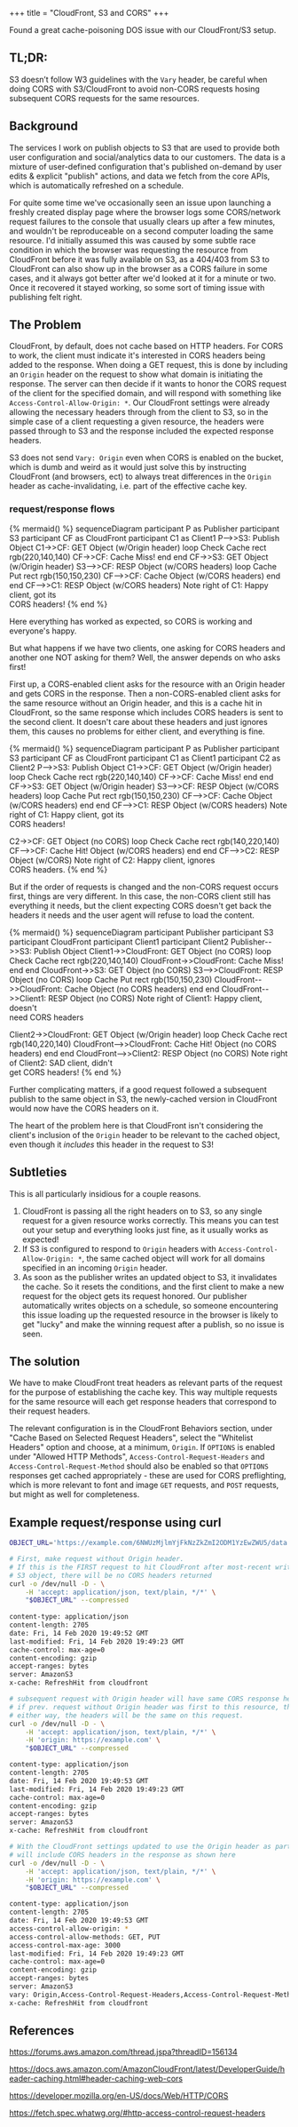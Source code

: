 +++
title = "CloudFront, S3 and CORS"
+++

Found a great cache-poisoning DOS issue with our CloudFront/S3 setup.

## TL;DR:

S3 doesn’t follow W3 guidelines with the `Vary` header, be careful when doing CORS with S3/CloudFront to avoid non-CORS requests hosing subsequent CORS requests for the same resources.

## Background

The services I work on publish objects to S3 that are used to provide both user configuration and social/analytics data to our customers. The data is a mixture of
user-defined configuration that's published on-demand by user edits & explicit "publish" actions, and data we fetch from the core APIs, which is automatically refreshed on a schedule.

For quite some time we've occasionally seen an issue upon launching a freshly created display page where the browser logs some CORS/network request failures to the console that usually clears up
after a few minutes, and wouldn't be reproduceable on a second computer loading the same resource. I'd initially assumed this was caused by some subtle race condition in which the browser was
requesting the resource from CloudFront before it was fully available on S3, as a 404/403 from S3 to CloudFront can also show up in the browser as a CORS failure in some cases, and it always
got better after we'd looked at it for a minute or two. Once it recovered it stayed working, so some sort of timing issue with publishing felt right.

## The Problem

CloudFront, by default, does not cache based on HTTP headers. For CORS to work, the client must indicate it's interested in CORS headers being added to the response.
When doing a GET request, this is done by including an `Origin` header on the request to show what domain is initiating the response. The server can then decide if
it wants to honor the CORS request of the client for the specified domain, and will respond with something like `Access-Control-Allow-Origin: *`. Our CloudFront settings
were already allowing the necessary headers through from the client to S3, so in the simple case of a client requesting a given resource, the headers were passed through
to S3 and the response included the expected response headers.

S3 does not send `Vary: Origin` even when CORS is enabled on the bucket, which is dumb and weird as it would just solve this by instructing CloudFront (and browsers, ect)
to always treat differences in the `Origin` header as cache-invalidating, i.e. part of the effective cache key.

### request/response flows

{% mermaid() %}
sequenceDiagram
participant P as Publisher
participant S3
participant CF as CloudFront
participant C1 as Client1
P-->>S3: Publish Object
C1->>CF: GET Object (w/Origin header)
loop Check Cache
	rect rgb(220,140,140)
	CF->>CF: Cache Miss!
	end
end
CF->>S3: GET Object (w/Origin header)
S3-->>CF: RESP Object (w/CORS headers)
loop Cache Put
	rect rgb(150,150,230)
	CF-->>CF: Cache Object (w/CORS headers)
	end
end
CF-->>C1: RESP Object (w/CORS headers)
Note right of C1: Happy client, got its<br/>CORS headers!
{% end %}

Here everything has worked as expected, so CORS is working and everyone's happy.

But what happens if we have two clients, one asking for CORS headers and another one NOT asking for them?
Well, the answer depends on who asks first!

First up, a CORS-enabled client asks for the resource with an Origin header and gets CORS in the response.
Then a non-CORS-enabled client asks for the same resource without an Origin header, and this is a cache hit in CloudFront, so the same response
which includes CORS headers is sent to the second client. It doesn't care about these headers and just ignores them, this causes no problems
for either client, and everything is fine.

{% mermaid() %}
sequenceDiagram
participant P as Publisher
participant S3
participant CF as CloudFront
participant C1 as Client1
participant C2 as Client2
P-->>S3: Publish Object
C1->>CF: GET Object (w/Origin header)
loop Check Cache
	rect rgb(220,140,140)
	CF->>CF: Cache Miss!
	end
end
CF->>S3: GET Object (w/Origin header)
S3-->>CF: RESP Object (w/CORS headers)
loop Cache Put
	rect rgb(150,150,230)
	CF-->>CF: Cache Object (w/CORS headers)
	end
end
CF-->>C1: RESP Object (w/CORS headers)
Note right of C1: Happy client, got its<br/>CORS headers!

C2->>CF: GET Object (no CORS)
loop Check Cache
	rect rgb(140,220,140)
	CF-->>CF: Cache Hit! Object (w/CORS headers)
	end
end
CF-->>C2: RESP Object (w/CORS)
Note right of C2: Happy client, ignores<br/>CORS headers.
{% end %}

But if the order of requests is changed and the non-CORS request occurs first, things are very different. In this case, the non-CORS client still
has everything it needs, but the client expecting CORS doesn't get back the headers it needs and the user agent will refuse to load the content.

{% mermaid() %}
sequenceDiagram
participant Publisher
participant S3
participant CloudFront
participant Client1
participant Client2
Publisher-->>S3: Publish Object
Client1->>CloudFront: GET Object (no CORS)
loop Check Cache
	rect rgb(220,140,140)
	CloudFront->>CloudFront: Cache Miss!
	end
end
CloudFront->>S3: GET Object (no CORS)
S3-->>CloudFront: RESP Object (no CORS)
loop Cache Put
	rect rgb(150,150,230)
	CloudFront-->>CloudFront: Cache Object (no CORS headers)
	end
end
CloudFront-->>Client1: RESP Object (no CORS)
Note right of Client1: Happy client, doesn't<br/>need CORS headers 

Client2->>CloudFront: GET Object (w/Origin header)
loop Check Cache
	rect rgb(140,220,140)
	CloudFront-->>CloudFront: Cache Hit! Object (no CORS headers)
	end
end
CloudFront-->>Client2: RESP Object (no CORS)
Note right of Client2: SAD client, didn't<br/>get CORS headers!
{% end %}

Further complicating matters, if a good request followed a subsequent publish to the same object in S3, the newly-cached version in CloudFront would now have the CORS headers on it.

The heart of the problem here is that CloudFront isn't considering the client's inclusion of the `Origin` header to be relevant to the cached object, even though it _includes_ this header in the request to S3!

## Subtleties

This is all particularly insidious for a couple reasons.
1. CloudFront is passing all the right headers on to S3, so any single request for a given resource works correctly. This means you can test out your setup and everything looks just fine, as it usually works as expected!
2. If S3 is configured to respond to `Origin` headers with `Access-Control-Allow-Origin: *`, the same cached object will work for all domains specified in an incoming `Origin` header.
3. As soon as the publisher writes an updated object to S3, it invalidates the cache. So it resets the conditions, and the first client to make a new request for the object gets its request honored.
  Our publisher automatically writes objects on a schedule, so someone encountering this issue loading up the requested resource in the browser is likely to get "lucky" and make the winning request
  after a publish, so no issue is seen.

## The solution

We have to make CloudFront treat headers as relevant parts of the request for the purpose of establishing the cache key. This way multiple requests for the same resource will each get response headers that correspond to their request headers.

The relevant configuration is in the CloudFront Behaviors section, under "Cache Based on Selected Request Headers", select the "Whitelist Headers" option and choose, at a minimum, `Origin`. If `OPTIONS` is enabled under "Allowed HTTP Methods", `Access-Control-Request-Headers` and `Access-Control-Request-Method` should also be enabled so that `OPTIONS` responses get cached appropriately - these are used for CORS preflighting, which is more relevant to font and image `GET` requests, and `POST` requests, but might as well for completeness.


## Example request/response using curl

```sh
OBJECT_URL='https://example.com/6NWUzMjlmYjFkNzZkZmI2ODM1YzEwZWU5/data.json?Expires=1582239185&Signature=XXXXXXXXXXXXXXXXXXXXXXXXXXXXXXXXX&Key-Pair-Id=APKAIXXXXXXXXXXXXXXX'

# First, make request without Origin header.
# If this is the FIRST request to hit CloudFront after most-recent write to the corresponding
# S3 object, there will be no CORS headers returned
curl -o /dev/null -D - \
	-H 'accept: application/json, text/plain, */*' \
	"$OBJECT_URL" --compressed
					
content-type: application/json
content-length: 2705
date: Fri, 14 Feb 2020 19:49:52 GMT
last-modified: Fri, 14 Feb 2020 19:49:23 GMT
cache-control: max-age=0
content-encoding: gzip
accept-ranges: bytes
server: AmazonS3
x-cache: RefreshHit from cloudfront

# subsequent request with Origin header will have same CORS response headers
# if prev. request without Origin header was first to this resource, this means we fail to provide CORS headers
# either way, the headers will be the same on this request.
curl -o /dev/null -D - \
	-H 'accept: application/json, text/plain, */*' \
	-H 'origin: https://example.com' \
	"$OBJECT_URL" --compressed

content-type: application/json
content-length: 2705
date: Fri, 14 Feb 2020 19:49:53 GMT
last-modified: Fri, 14 Feb 2020 19:49:23 GMT
cache-control: max-age=0
content-encoding: gzip
accept-ranges: bytes
server: AmazonS3
x-cache: RefreshHit from cloudfront

# With the CloudFront settings updated to use the Origin header as part of the cache key, this same request
# will include CORS headers in the response as shown here
curl -o /dev/null -D - \
	-H 'accept: application/json, text/plain, */*' \
	-H 'origin: https://example.com' \
	"$OBJECT_URL" --compressed

content-type: application/json
content-length: 2705
date: Fri, 14 Feb 2020 19:49:53 GMT
access-control-allow-origin: *
access-control-allow-methods: GET, PUT
access-control-max-age: 3000
last-modified: Fri, 14 Feb 2020 19:49:23 GMT
cache-control: max-age=0
content-encoding: gzip
accept-ranges: bytes
server: AmazonS3
vary: Origin,Access-Control-Request-Headers,Access-Control-Request-Method
x-cache: RefreshHit from cloudfront

```

## References

https://forums.aws.amazon.com/thread.jspa?threadID=156134

https://docs.aws.amazon.com/AmazonCloudFront/latest/DeveloperGuide/header-caching.html#header-caching-web-cors

https://developer.mozilla.org/en-US/docs/Web/HTTP/CORS

https://fetch.spec.whatwg.org/#http-access-control-request-headers
